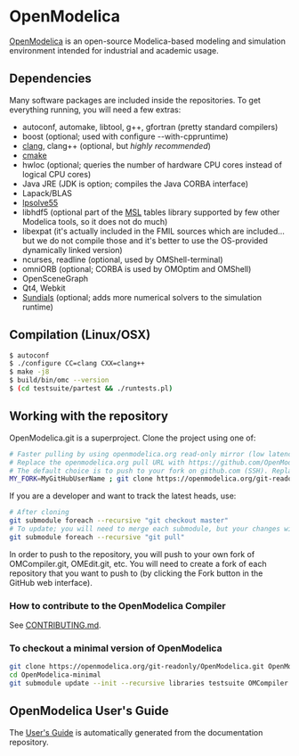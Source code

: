 # OpenModelica
[OpenModelica](https://openmodelica.org) is an open-source Modelica-based modeling and simulation environment intended for industrial and academic usage.

## Dependencies

Many software packages are included inside the repositories.
To get everything running, you will need a few extras:
- autoconf, automake, libtool, g++, gfortran (pretty standard compilers)
- boost (optional; used with configure --with-cppruntime)
- [clang](http://clang.llvm.org/), clang++ (optional, but *highly recommended*)
- [cmake](http://www.cmake.org)
- hwloc (optional; queries the number of hardware CPU cores instead of logical CPU cores)
- Java JRE (JDK is option; compiles the Java CORBA interface)
- Lapack/BLAS
- [lpsolve55](http://lpsolve.sourceforge.net)
- libhdf5 (optional part of the [MSL](https://github.com/modelica/Modelica) tables library supported by few other Modelica tools, so it does not do much)
- libexpat (it's actually included in the FMIL sources which are included... but we do not compile those and it's better to use the OS-provided dynamically linked version)
- ncurses, readline (optional, used by OMShell-terminal)
- omniORB (optional; CORBA is used by OMOptim and OMShell)
- OpenSceneGraph
- Qt4, Webkit
- [Sundials](http://www.llnl.gov/CASC/sundials/) (optional; adds more numerical solvers to the simulation runtime)

## Compilation (Linux/OSX)

```bash
$ autoconf
$ ./configure CC=clang CXX=clang++
$ make -j8
$ build/bin/omc --version
$ (cd testsuite/partest && ./runtests.pl)
```

## Working with the repository

OpenModelica.git is a superproject. Clone the project using one of:
```bash
# Faster pulling by using openmodelica.org read-only mirror (low latency in Europe; very important when updating all submodules)
# Replace the openmodelica.org pull URL with https://github.com/OpenModelica/OpenModelica.git if you want to pull directly from github
# The default choice is to push to your fork on github.com (SSH). Replace MY_FORK with OpenModelica to push directly to the OpenModelica repositories (if you have access)
MY_FORK=MyGitHubUserName ; git clone https://openmodelica.org/git-readonly/OpenModelica.git --recursive && (cd OpenModelica && git remote set-url --push origin git@github.com:$MY_FORK/OpenModelica.git && git submodule foreach --recursive 'git remote set-url --push origin `git config --get remote.origin.url | sed s,^.*/,git@github.com:'$MY_FORK'/,`')
```
If you are a developer and want to track the latest heads, use:
```bash
# After cloning
git submodule foreach --recursive "git checkout master"
# To update; you will need to merge each submodule, but your changes will remain
git submodule foreach --recursive "git pull"
```
In order to push to the repository, you will push to your own fork of OMCompiler.git, OMEdit.git, etc. You will need to create a fork of each repository that you want to push to (by clicking the Fork button in the GitHub web interface).

### How to contribute to the OpenModelica Compiler

See [CONTRIBUTING.md](https://github.com/OpenModelica/OpenModelica/blob/master/CONTRIBUTING.md).

### To checkout a minimal version of OpenModelica
```bash
git clone https://openmodelica.org/git-readonly/OpenModelica.git OpenModelica-minimal
cd OpenModelica-minimal
git submodule update --init --recursive libraries testsuite OMCompiler common
```

## OpenModelica User's Guide
The [User's Guide](https://openmodelica.org/doc/OpenModelicaUsersGuide/latest/)
is automatically generated from the documentation repository.
